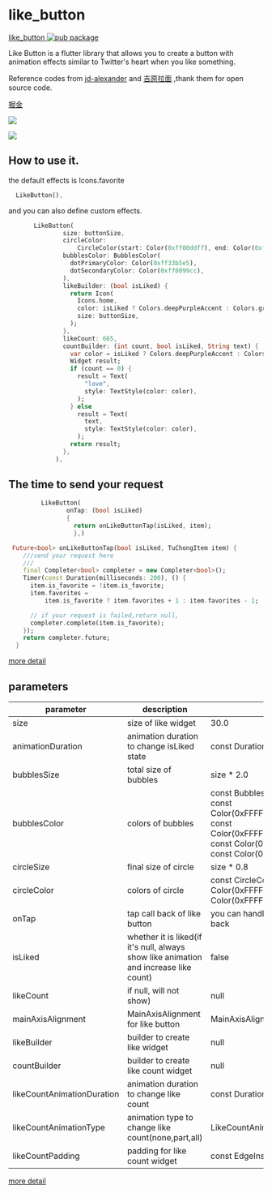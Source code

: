 # like_button

[like_button ![pub package](https://img.shields.io/pub/v/like_button.svg)](https://pub.dartlang.org/packages/like_button)

Like Button is a flutter library that allows you to create a button with animation effects similar to Twitter&#x27;s heart when you like something.

Reference codes from [jd-alexander](https://github.com/jd-alexander/LikeButton) and [吉原拉面](https://github.com/yumi0629/FlutterUI/tree/master/lib/likebutton) ,thank them for open source code.

[掘金](https://juejin.im/post/5cee3b43e51d45773f2e8ed7)  

![](https://github.com/fluttercandies/Flutter_Candies/blob/master/gif/like_button/like_button.gif)

![](https://github.com/fluttercandies/Flutter_Candies/blob/master/gif/like_button/photo_view.gif)

##  How to use it.

the default effects is Icons.favorite
```dart
  LikeButton(),
```

and you can also define custom effects.
```dart
       LikeButton(
               size: buttonSize,
               circleColor:
                   CircleColor(start: Color(0xff00ddff), end: Color(0xff0099cc)),
               bubblesColor: BubblesColor(
                 dotPrimaryColor: Color(0xff33b5e5),
                 dotSecondaryColor: Color(0xff0099cc),
               ),
               likeBuilder: (bool isLiked) {
                 return Icon(
                   Icons.home,
                   color: isLiked ? Colors.deepPurpleAccent : Colors.grey,
                   size: buttonSize,
                 );
               },
               likeCount: 665,
               countBuilder: (int count, bool isLiked, String text) {
                 var color = isLiked ? Colors.deepPurpleAccent : Colors.grey;
                 Widget result;
                 if (count == 0) {
                   result = Text(
                     "love",
                     style: TextStyle(color: color),
                   );
                 } else
                   result = Text(
                     text,
                     style: TextStyle(color: color),
                   );
                 return result;
               },
             ),
```

## The time to send your request
```dart
         LikeButton(
                onTap: (bool isLiked) 
                {
                  return onLikeButtonTap(isLiked, item);
                  },)
```

```dart
 Future<bool> onLikeButtonTap(bool isLiked, TuChongItem item) {
    ///send your request here
    ///
    final Completer<bool> completer = new Completer<bool>();
    Timer(const Duration(milliseconds: 200), () {
      item.is_favorite = !item.is_favorite;
      item.favorites =
          item.is_favorite ? item.favorites + 1 : item.favorites - 1;

      // if your request is failed,return null,
      completer.complete(item.is_favorite);
    });
    return completer.future;
  }
```
[more detail](https://github.com/fluttercandies/like_button/blob/master/example/lib/photo_view_demo.dart)


## parameters
| parameter | description | default |
| ------ | ------ | ------ |
| size | size of like widget | 30.0 |
| animationDuration | animation duration to change isLiked state | const Duration(milliseconds: 1000) |
| bubblesSize | total size of bubbles | size * 2.0 |
| bubblesColor | colors of bubbles | const BubblesColor(dotPrimaryColor: const Color(0xFFFFC107),dotSecondaryColor: const Color(0xFFFF9800),dotThirdColor: const Color(0xFFFF5722),dotLastColor: const Color(0xFFF44336),) |
| circleSize | final size of circle | size * 0.8 |
| circleColor | colors of circle | const CircleColor(start: const Color(0xFFFF5722), end: const Color(0xFFFFC107) |
| onTap |  tap call back of like button | you can handle your request in this call back |
| isLiked | whether it is liked(if it's null, always show like animation and increase like count) | false |
| likeCount | if null, will not show) | null |
| mainAxisAlignment | MainAxisAlignment for like button | MainAxisAlignment.center |
| likeBuilder | builder to create like widget| null |
| countBuilder | builder to create like count widget | null |
| likeCountAnimationDuration | animation duration to change like count | const Duration(milliseconds: 500)  |
| likeCountAnimationType | animation type to change like count(none,part,all) | LikeCountAnimationType.part |
| likeCountPadding | padding for like count widget | const EdgeInsets.only(left: 3.0) |

[more detail](https://github.com/fluttercandies/like_button/tree/master/example/lib)
